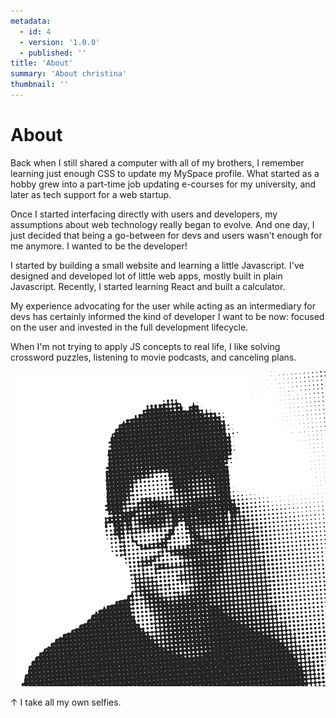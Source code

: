 ```yaml
---
metadata:  
  - id: 4 
  - version: '1.0.0' 
  - published: '' 
title: 'About'
summary: 'About christina'
thumbnail: ''
---
```


# About 

Back when I still shared a computer with all of my brothers, I remember learning just enough CSS to update my MySpace profile. What started as a hobby grew into a part-time job updating e-courses for my university, and later as tech support for a web startup. 

Once I started interfacing directly with users and developers, my assumptions about web technology really began to evolve. And one day, I just decided that being a go-between for devs and users wasn't enough for me anymore. I wanted to be the developer!

I started by building a small website and learning a little Javascript. I've designed and developed lot of little web apps, mostly built in plain Javascript. Recently, I started learning React and built a calculator.

My experience advocating for the user while acting as an intermediary for devs has certainly informed the kind of developer I want to be now: focused on the user and invested in the full development lifecycle.

When I'm not trying to apply JS concepts to real life, I like solving crossword puzzles, listening to movie podcasts, and canceling plans.


![Homemade headshot. Styled in halftone dots.](https://raw.githubusercontent.com/hipstina/v2/main/src/assets/profile-about.png)

↑ I take all my own selfies.